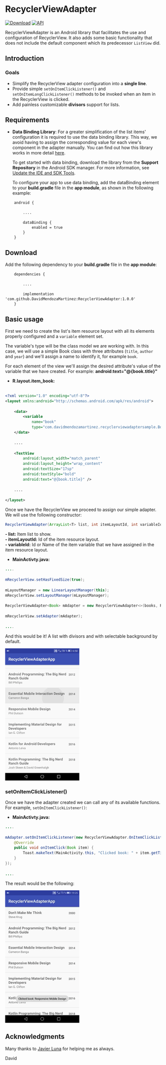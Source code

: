 # RecyclerViewAdapter

[ ![Download](https://api.bintray.com/packages/davidmendozamartinez/maven/RecyclerViewAdapter/images/download.svg?version=1.0.0)](https://bintray.com/davidmendozamartinez/maven/RecyclerViewAdapter/1.0.0/link)
[![API](https://img.shields.io/badge/API-21%2B-brightgreen.svg?style=flat)](https://android-arsenal.com/api?level=21)

RecyclerViewAdapter is an Android library that facilitates the use and configuration of RecyclerView. It also adds some basic functionality that does not include the default component which its predecessor `ListView` did.

## Introduction

### Goals
* Simplify the RecyclerView adapter configuration into a **single line**.
* Provide simple `setOnItemClickListener()` and `setOnItemLongClickListener()` methods to be invoked when an item in the RecyclerView is clicked.
* Add painless customizable **divisors** support for lists.

## Requirements
* **Data Binding Library**: For a greater simplification of the list items' configuration it is required to use the data binding library. This way, we avoid having to assign the corresponding value for each view's component in the adapter manually. You can find out how this library works in more detail [here](https://developer.android.com/topic/libraries/data-binding).

	To get started with data binding, download the library from the **Support Repository** in the Android SDK manager. For more information, see [Update the IDE and SDK Tools](https://developer.android.com/studio/intro/update.html).

	To configure your app to use data binding, add the dataBinding element to your **build.gradle** file in the **app module**, as shown in the following example:

~~~
    android {

        ....

        dataBinding {
            enabled = true
        }
    }
~~~

## Download
Add the following dependency to your **build.gradle** file in the **app module**: 

~~~
    dependencies {

        ....

        implementation 'com.github.DavidMendozaMartinez:RecyclerViewAdapter:1.0.0'
    }
~~~

## Basic usage

First we need to create the list's item resource layout with all its elements properly configured and a `variable` element set.

The variable's type will be the class model we are working with. In this case, we will use a simple Book class with three attributes (`title`, `author` and `year`) and we'll assign a name to identify it, for example `book`.

For each element of the view we'll assign the desired attribute's value of the variable that we have created. For example: **android:text="@{book.title}"**

* **R.layout.item_book:**
~~~xml

<?xml version="1.0" encoding="utf-8"?>
<layout xmlns:android="http://schemas.android.com/apk/res/android">

    <data>
        <variable
            name="book"
            type="com.davidmendozamartinez.recyclerviewadaptersample.Book" />
    </data>

    ....

    <TextView
        android:layout_width="match_parent"
        android:layout_height="wrap_content"
        android:textSize="17sp"
        android:textStyle="bold"
        android:text="@{book.title}" />

    ....

</layout>
~~~


Once we have the RecyclerView we proceed to assign our simple adapter. We will use the following constructor:

~~~java
RecyclerViewAdapter(ArrayList<T> list, int itemLayoutId, int variableId)
~~~

**\- list:** Item list to show.</br>
**\- itemLayoutId:** Id of the item resource layout.</br>
**\- variableId:** Id or Name of the item variable that we have assigned in the item resource layout.

* **MainActivty.java:** 
~~~java
....

mRecyclerView.setHasFixedSize(true);

mLayoutManager = new LinearLayoutManager(this);
mRecyclerView.setLayoutManager(mLayoutManager);

RecyclerViewAdapter<Book> mAdapter = new RecyclerViewAdapter<>(books, R.layout.item_book, BR.book);

mRecyclerView.setAdapter(mAdapter);

....
~~~

And this would be it! A list with divisors and with selectable background by default.

![](https://github.com/DavidMendozaMartinez/RecyclerViewAdapter/blob/master/static/basic_usage.gif?raw=true)

### **setOnItemClickListener()**

Once we have the adapter created we can call any of its available functions. For example, `setOnItemClickListener()`:

* **MainActivty.java:** 
~~~java
....

mAdapter.setOnItemClickListener(new RecyclerViewAdapter.OnItemClickListener<Book>() {
    @Override
    public void onItemClick(Book item) {
        Toast.makeText(MainActivity.this, "Clicked book: " + item.getTitle(), Toast.LENGTH_SHORT).show();
    }
});

....
~~~

The result would be the following:

![](https://github.com/DavidMendozaMartinez/RecyclerViewAdapter/blob/master/static/click_listener.gif?raw=true)


## Acknowledgments
Many thanks to [Javier Luna](https://github.com/JavierLuna) for helping me as always.


David